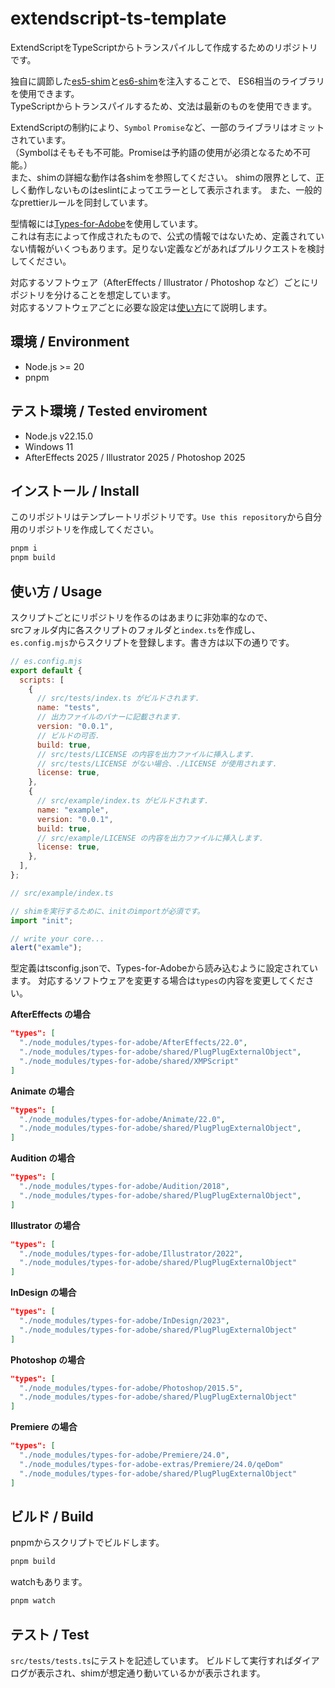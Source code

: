 # extendscript-ts-template

ExtendScriptをTypeScriptからトランスパイルして作成するためのリポジトリです。

独自に調節した[es5-shim](https://github.com/es-shims/es5-shim)と[es6-shim](https://github.com/paulmillr/es6-shim)を注入することで、
ES6相当のライブラリを使用できます。  
TypeScriptからトランスパイルするため、文法は最新のものを使用できます。　　

ExtendScriptの制約により、`Symbol` `Promise`など、一部のライブラリはオミットされています。  
（Symbolはそもそも不可能。Promiseは予約語の使用が必須となるため不可能。）  
また、shimの詳細な動作は各shimを参照してください。
shimの限界として、正しく動作しないものはeslintによってエラーとして表示されます。
また、一般的なprettierルールを同封しています。

型情報には[Types-for-Adobe](https://github.com/docsforadobe/Types-for-Adobe)を使用しています。  
これは有志によって作成されたもので、公式の情報ではないため、定義されていない情報がいくつもあります。足りない定義などがあればプルリクエストを検討してください。

対応するソフトウェア（AfterEffects / Illustrator / Photoshop など）ごとにリポジトリを分けることを想定しています。  
対応するソフトウェアごとに必要な設定は[使い方](#使い方--usage)にて説明します。

## 環境 / Environment

- Node.js >= 20
- pnpm

## テスト環境 / Tested enviroment

- Node.js v22.15.0
- Windows 11
- AfterEffects 2025 / Illustrator 2025 / Photoshop 2025

## インストール / Install

このリポジトリはテンプレートリポジトリです。`Use this repository`から自分用のリポジトリを作成してください。

```bash
pnpm i
pnpm build
```

## 使い方 / Usage

スクリプトごとにリポジトリを作るのはあまりに非効率的なので、  
srcフォルダ内に各スクリプトのフォルダと`index.ts`を作成し、  
`es.config.mjs`からスクリプトを登録します。書き方は以下の通りです。

```mjs
// es.config.mjs
export default {
  scripts: [
    {
      // src/tests/index.ts がビルドされます.
      name: "tests",
      // 出力ファイルのバナーに記載されます.
      version: "0.0.1",
      // ビルドの可否.
      build: true,
      // src/tests/LICENSE の内容を出力ファイルに挿入します.
      // src/tests/LICENSE がない場合、./LICENSE が使用されます.
      license: true,
    },
    {
      // src/example/index.ts がビルドされます.
      name: "example",
      version: "0.0.1",
      build: true,
      // src/example/LICENSE の内容を出力ファイルに挿入します.
      license: true,
    },
  ],
};
```

```ts
// src/example/index.ts

// shimを実行するために、initのimportが必須です。
import "init";

// write your core...
alert("examle");
```

型定義はtsconfig.jsonで、Types-for-Adobeから読み込むように設定されています。
対応するソフトウェアを変更する場合は`types`の内容を変更してください。

**AfterEffects の場合**

```json
"types": [
  "./node_modules/types-for-adobe/AfterEffects/22.0",
  "./node_modules/types-for-adobe/shared/PlugPlugExternalObject",
  "./node_modules/types-for-adobe/shared/XMPScript"
]
```

**Animate の場合**

```json
"types": [
  "./node_modules/types-for-adobe/Animate/22.0",
  "./node_modules/types-for-adobe/shared/PlugPlugExternalObject",
]
```

**Audition の場合**

```json
"types": [
  "./node_modules/types-for-adobe/Audition/2018",
  "./node_modules/types-for-adobe/shared/PlugPlugExternalObject",
]
```

**Illustrator の場合**

```json
"types": [
  "./node_modules/types-for-adobe/Illustrator/2022",
  "./node_modules/types-for-adobe/shared/PlugPlugExternalObject"
]
```

**InDesign の場合**

```json
"types": [
  "./node_modules/types-for-adobe/InDesign/2023",
  "./node_modules/types-for-adobe/shared/PlugPlugExternalObject"
]
```

**Photoshop の場合**

```json
"types": [
  "./node_modules/types-for-adobe/Photoshop/2015.5",
  "./node_modules/types-for-adobe/shared/PlugPlugExternalObject"
]
```

**Premiere の場合**

```json
"types": [
  "./node_modules/types-for-adobe/Premiere/24.0",
  "./node_modules/types-for-adobe-extras/Premiere/24.0/qeDom"
  "./node_modules/types-for-adobe/shared/PlugPlugExternalObject"
]
```

## ビルド / Build

pnpmからスクリプトでビルドします。

```bash
pnpm build
```

watchもあります。

```bash
pnpm watch
```

## テスト / Test

`src/tests/tests.ts`にテストを記述しています。
ビルドして実行すればダイアログが表示され、shimが想定通り動いているかが表示されます。
